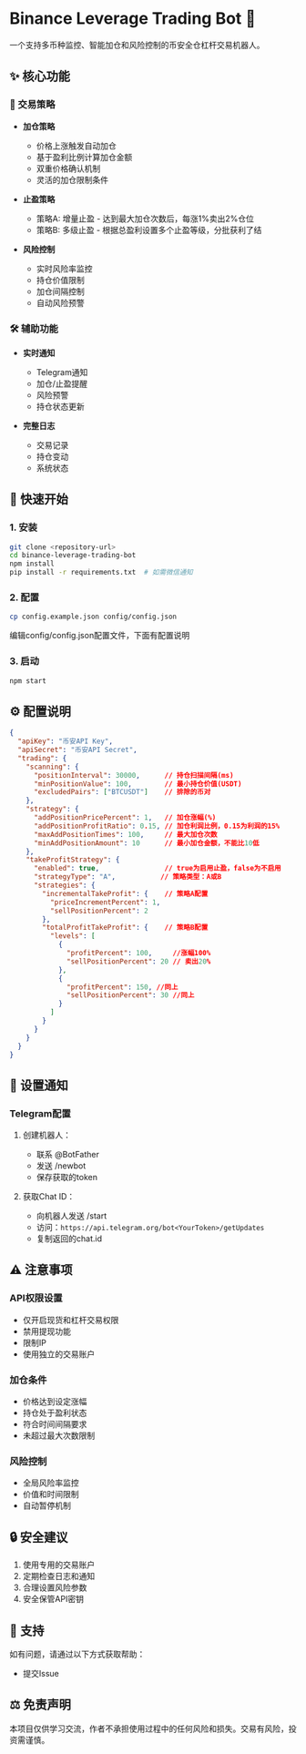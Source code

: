 # Binance Leverage Trading Bot 🤖

一个支持多币种监控、智能加仓和风险控制的币安全仓杠杆交易机器人。

## ✨ 核心功能

### 🎯 交易策略
- **加仓策略**
  - 价格上涨触发自动加仓
  - 基于盈利比例计算加仓金额
  - 双重价格确认机制
  - 灵活的加仓限制条件

- **止盈策略**
  - 策略A: 增量止盈 - 达到最大加仓次数后，每涨1%卖出2%仓位
  - 策略B: 多级止盈 - 根据总盈利设置多个止盈等级，分批获利了结

- **风险控制**
  - 实时风险率监控
  - 持仓价值限制
  - 加仓间隔控制
  - 自动风险预警

### 🛠️ 辅助功能
- **实时通知**
  - Telegram通知
  - 加仓/止盈提醒
  - 风险预警
  - 持仓状态更新

- **完整日志**
  - 交易记录
  - 持仓变动
  - 系统状态

## 🚀 快速开始

### 1. 安装
```bash
git clone <repository-url>
cd binance-leverage-trading-bot
npm install
pip install -r requirements.txt  # 如需微信通知
```

### 2. 配置
```bash
cp config.example.json config/config.json
```
编辑config/config.json配置文件，下面有配置说明

### 3. 启动
```bash
npm start
```

## ⚙️ 配置说明

```json
{
  "apiKey": "币安API Key",
  "apiSecret": "币安API Secret",
  "trading": {
    "scanning": {
      "positionInterval": 30000,      // 持仓扫描间隔(ms)
      "minPositionValue": 100,        // 最小持仓价值(USDT)
      "excludedPairs": ["BTCUSDT"]    // 排除的币对
    },
    "strategy": {
      "addPositionPricePercent": 1,   // 加仓涨幅(%)
      "addPositionProfitRatio": 0.15, // 加仓利润比例，0.15为利润的15%
      "maxAddPositionTimes": 100,     // 最大加仓次数
      "minAddPositionAmount": 10      // 最小加仓金额，不能比10低
    },
    "takeProfitStrategy": {
      "enabled": true,                // true为启用止盈，false为不启用
      "strategyType": "A",           // 策略类型：A或B
      "strategies": {
        "incrementalTakeProfit": {    // 策略A配置
          "priceIncrementPercent": 1,
          "sellPositionPercent": 2
        },
        "totalProfitTakeProfit": {    // 策略B配置
          "levels": [
            {
              "profitPercent": 100,     //涨幅100%
              "sellPositionPercent": 20 // 卖出20%
            },
            {
              "profitPercent": 150, //同上
              "sellPositionPercent": 30 //同上
            }
          ]
        }
      }
    }
  }
}
```

## 📱 设置通知

### Telegram配置
1. 创建机器人：
   - 联系 @BotFather
   - 发送 /newbot
   - 保存获取的token

2. 获取Chat ID：
   - 向机器人发送 /start
   - 访问：`https://api.telegram.org/bot<YourToken>/getUpdates`
   - 复制返回的chat.id

## ⚠️ 注意事项

### API权限设置
- 仅开启现货和杠杆交易权限
- 禁用提现功能
- 限制IP
- 使用独立的交易账户

### 加仓条件
- 价格达到设定涨幅
- 持仓处于盈利状态
- 符合时间间隔要求
- 未超过最大次数限制

### 风险控制
- 全局风险率监控
- 价值和时间限制
- 自动暂停机制

## 🔒 安全建议
1. 使用专用的交易账户
2. 定期检查日志和通知
3. 合理设置风险参数
4. 安全保管API密钥

## 🛟 支持
如有问题，请通过以下方式获取帮助：
- 提交Issue

## ⚖️ 免责声明
本项目仅供学习交流，作者不承担使用过程中的任何风险和损失。交易有风险，投资需谨慎。